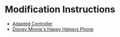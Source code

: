 # Modification Instructions

* [Adapted Controller](modification_instructions/adapted_controller/adapted_controller.md)
* [Disney Minnie's Happy Helpers Phone](modification_instructions/disney_minnies_happy_helpers_phone/disney_minnies_happy_helpers_phone.md)